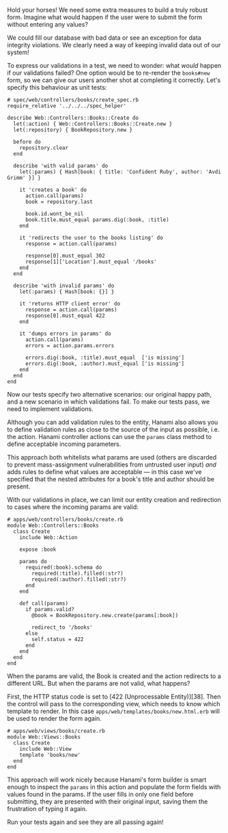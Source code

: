 Hold your horses! We need some extra measures to build a truly robust form. Imagine what would happen if the user were to submit the form without entering any values?

We could fill our database with bad data or see an exception for data integrity violations. We clearly need a way of keeping invalid data out of our system!

To express our validations in a test, we need to wonder: what _would_ happen if our validations failed? One option would be to re-render the `books#new` form, so we can give our users another shot at completing it correctly. Let's specify this behaviour as unit tests:
    
    
    # spec/web/controllers/books/create_spec.rb
    require_relative '../../../spec_helper'
    
    describe Web::Controllers::Books::Create do
      let(:action) { Web::Controllers::Books::Create.new }
      let(:repository) { BookRepository.new }
    
      before do
        repository.clear
      end
    
      describe 'with valid params' do
        let(:params) { Hash[book: { title: 'Confident Ruby', author: 'Avdi Grimm' }] }
    
        it 'creates a book' do
          action.call(params)
          book = repository.last
    
          book.id.wont_be_nil
          book.title.must_equal params.dig(:book, :title)
        end
    
        it 'redirects the user to the books listing' do
          response = action.call(params)
    
          response[0].must_equal 302
          response[1]['Location'].must_equal '/books'
        end
      end
    
      describe 'with invalid params' do
        let(:params) { Hash[book: {}] }
    
        it 'returns HTTP client error' do
          response = action.call(params)
          response[0].must_equal 422
        end
    
        it 'dumps errors in params' do
          action.call(params)
          errors = action.params.errors
    
          errors.dig(:book, :title).must_equal  ['is missing']
          errors.dig(:book, :author).must_equal ['is missing']
        end
      end
    end
    

Now our tests specify two alternative scenarios: our original happy path, and a new scenario in which validations fail. To make our tests pass, we need to implement validations.

Although you can add validation rules to the entity, Hanami also allows you to define validation rules as close to the source of the input as possible, i.e. the action. Hanami controller actions can use the `params` class method to define acceptable incoming parameters.

This approach both whitelists what params are used (others are discarded to prevent mass-assignment vulnerabilities from untrusted user input) _and_ adds rules to define what values are acceptable — in this case we've specified that the nested attributes for a book's title and author should be present.

With our validations in place, we can limit our entity creation and redirection to cases where the incoming params are valid:
    
    
    # apps/web/controllers/books/create.rb
    module Web::Controllers::Books
      class Create
        include Web::Action
    
        expose :book
    
        params do
          required(:book).schema do
            required(:title).filled(:str?)
            required(:author).filled(:str?)
          end
        end
    
        def call(params)
          if params.valid?
            @book = BookRepository.new.create(params[:book])
    
            redirect_to '/books'
          else
            self.status = 422
          end
        end
      end
    end
    

When the params are valid, the Book is created and the action redirects to a different URL. But when the params are not valid, what happens?

First, the HTTP status code is set to [422 (Unprocessable Entity)][38]. Then the control will pass to the corresponding view, which needs to know which template to render. In this case `apps/web/templates/books/new.html.erb` will be used to render the form again.
    
    
    # apps/web/views/books/create.rb
    module Web::Views::Books
      class Create
        include Web::View
        template 'books/new'
      end
    end
    

This approach will work nicely because Hanami's form builder is smart enough to inspect the `params` in this action and populate the form fields with values found in the params. If the user fills in only one field before submitting, they are presented with their original input, saving them the frustration of typing it again.

Run your tests again and see they are all passing again!

